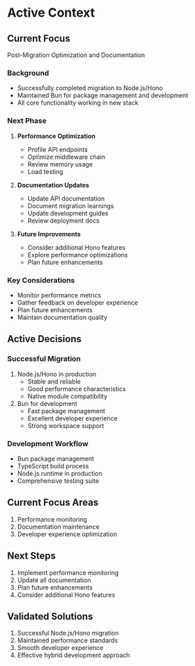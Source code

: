 # Active Context

## Current Focus
Post-Migration Optimization and Documentation

### Background
- Successfully completed migration to Node.js/Hono
- Maintained Bun for package management and development
- All core functionality working in new stack

### Next Phase
1. **Performance Optimization**
   - Profile API endpoints
   - Optimize middleware chain
   - Review memory usage
   - Load testing

2. **Documentation Updates**
   - Update API documentation
   - Document migration learnings
   - Update development guides
   - Review deployment docs

3. **Future Improvements**
   - Consider additional Hono features
   - Explore performance optimizations
   - Plan future enhancements

### Key Considerations
- Monitor performance metrics
- Gather feedback on developer experience
- Plan future enhancements
- Maintain documentation quality

## Active Decisions

### Successful Migration
1. Node.js/Hono in production
   - Stable and reliable
   - Good performance characteristics
   - Native module compatibility
2. Bun for development
   - Fast package management
   - Excellent developer experience
   - Strong workspace support

### Development Workflow
- Bun package management
- TypeScript build process
- Node.js runtime in production
- Comprehensive testing suite

## Current Focus Areas
1. Performance monitoring
2. Documentation maintenance
3. Developer experience optimization

## Next Steps
1. Implement performance monitoring
2. Update all documentation
3. Plan future enhancements
4. Consider additional Hono features

## Validated Solutions
1. Successful Node.js/Hono migration
2. Maintained performance standards
3. Smooth developer experience
4. Effective hybrid development approach
